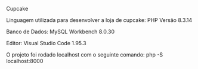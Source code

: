 Cupcake

Linguagem utilizada para desenvolver a loja de cupcake: PHP Versão 8.3.14

Banco de Dados: MySQL Workbench 8.0.30

Editor: Visual Studio Code 1.95.3

O projeto foi rodado localhost com o seguinte comando:  php -S localhost:8000
